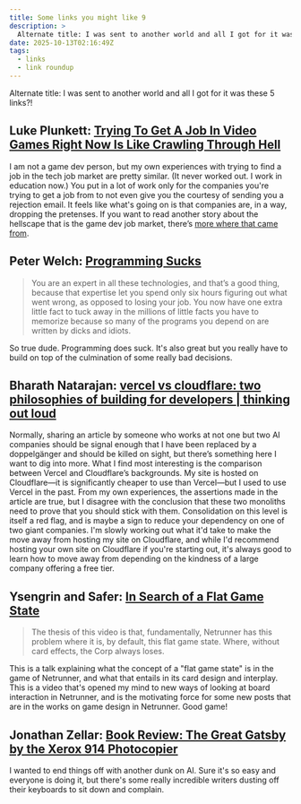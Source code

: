 ```yaml
---
title: Some links you might like 9
description: >
  Alternate title: I was sent to another world and all I got for it was these 5 links?!
date: 2025-10-13T02:16:49Z
tags:
  - links
  - link roundup
---
```

Alternate title: I was sent to another world and all I got for it was these 5 links?!

## Luke Plunkett: [Trying To Get A Job In Video Games Right Now Is Like Crawling Through Hell](https://aftermath.site/video-game-recruitment-job-applications-ai-layoffs)

I am not a game dev person, but my own experiences with trying to find a job in the tech job market are pretty similar. (It never worked out. I work in education now.) You put in a lot of work only for the companies you're trying to get a job from to not even give you the courtesy of sending you a rejection email. It feels like what's going on is that companies are, in a way, dropping the pretenses. If you want to read another story about the hellscape that is the game dev job market, there’s [more where that came from](https://aftermath.site/video-game-industry-layoffs).

## Peter Welch: [Programming Sucks](https://www.stilldrinking.org/programming-sucks)

> You are an expert in all these technologies, and that’s a good thing, because that expertise let you spend only six hours figuring out what went wrong, as opposed to losing your job. You now have one extra little fact to tuck away in the millions of little facts you have to memorize because so many of the programs you depend on are written by dicks and idiots.

So true dude. Programming does suck. It's also great but you really have to build on top of the culmination of some really bad decisions.

## Bharath Natarajan: [vercel vs cloudflare: two philosophies of building for developers | thinking out loud](https://www.bharath.sh/writing/vercel-vs-cloudflare)

Normally, sharing an article by someone who works at not one but two AI companies should be signal enough that I have been replaced by a doppelgänger and should be killed on sight, but there’s something here I want to dig into more. What I find most interesting is the comparison between Vercel and Cloudflare’s backgrounds. My site is hosted on Cloudflare—it is significantly cheaper to use than Vercel—but I used to use Vercel in the past. From my own experiences, the assertions made in the article are true, but I disagree with the conclusion that these two monoliths need to prove that you should stick with them. Consolidation on this level is itself a red flag, and is maybe a sign to reduce your dependency on one of two giant companies. I'm slowly working out what it'd take to make the move away from hosting my site on Cloudflare, and while I'd recommend hosting your own site on Cloudflare if you're starting out, it's always good to learn how to move away from depending on the kindness of a large company offering a free tier.

## Ysengrin and Safer: [In Search of a Flat Game State](https://youtube.com/watch?v=Wfu3s_bbK0M)

> The thesis of this video is that, fundamentally, Netrunner has this problem where it is, by default, this flat game state. Where, without card effects, the Corp always loses.

This is a talk explaining what the concept of a "flat game state" is in the game of Netrunner, and what that entails in its card design and interplay. This is a video that's opened my mind to new ways of looking at board interaction in Netrunner, and is the motivating force for some new posts that are in the works on game design in Netrunner. Good game!


## Jonathan Zellar: [Book Review: The Great Gatsby by the Xerox 914 Photocopier](https://www.mcsweeneys.net/articles/book-review-the-great-gatsby-by-the-xerox-914-photocopier)

I wanted to end things off with another dunk on AI. Sure it's so easy and everyone is doing it, but there's some really incredible writers dusting off their keyboards to sit down and complain.
